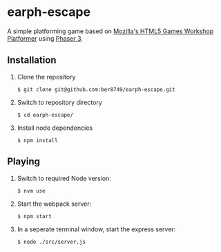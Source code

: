 # earph-escape
A simple platforming game based on [Mozilla's HTML5 Games Workshop Platformer](https://mozdevs.github.io/html5-games-workshop/en/guides/platformer/start-here/) using [Phaser 3](https://phaser.io/phaser3).

## Installation
1. Clone the repository
   ```
   $ git clone git@github.com:ber8749/earph-escape.git
   ```
1. Switch to repository directory
   ```
   $ cd earph-escape/
   ```
1. Install node dependencies
   ```
   $ npm install
   ```

## Playing
1. Switch to required Node version:
   ```
   $ nvm use
   ```
1. Start the webpack server:
   ```
   $ npm start
   ```
1. In a seperate terminal window, start the express server:
   ```
   $ node ./src/server.js
   ```
